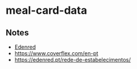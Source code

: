 # meal-card-data

## Notes

- [Edenred](https://edenred.pt/)
- https://www.coverflex.com/en-pt
- https://edenred.pt/rede-de-estabelecimentos/
